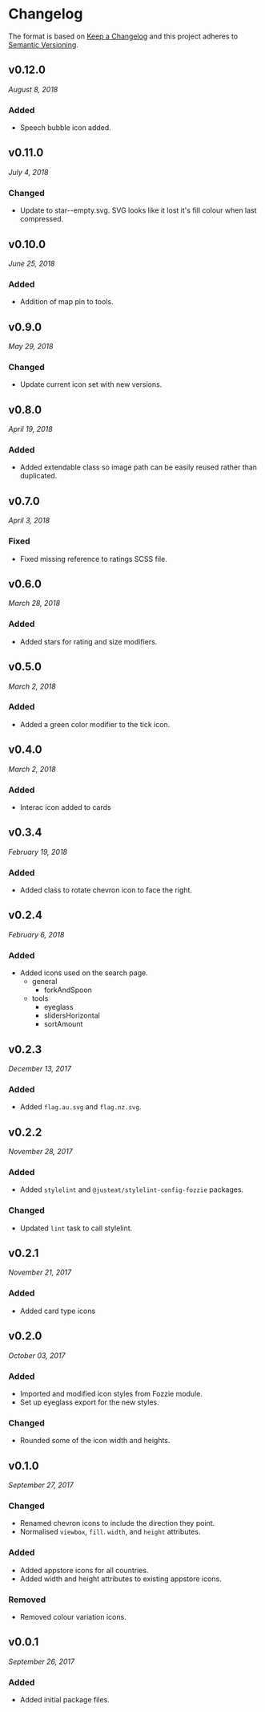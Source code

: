 # Changelog

The format is based on [Keep a Changelog](http://keepachangelog.com/en/1.0.0/)
and this project adheres to [Semantic Versioning](http://semver.org/spec/v2.0.0.html).

v0.12.0
------------------------------
*August 8, 2018*

### Added
- Speech bubble icon added.

v0.11.0
------------------------------
*July 4, 2018*

### Changed
- Update to star--empty.svg. SVG looks like it lost it's fill colour when last compressed.

v0.10.0
------------------------------
*June 25, 2018*

### Added
- Addition of map pin to tools.

v0.9.0
------------------------------
*May 29, 2018*

### Changed
- Update current icon set with new versions.


v0.8.0
------------------------------
*April 19, 2018*

### Added
- Added extendable class so image path can be easily reused rather than duplicated.


v0.7.0
------------------------------
*April 3, 2018*

### Fixed
- Fixed missing reference to ratings SCSS file.


v0.6.0
------------------------------
*March 28, 2018*


### Added
- Added stars for rating and size modifiers.


v0.5.0
------------------------------
*March 2, 2018*

### Added
- Added a green color modifier to the tick icon.


v0.4.0
------------------------------
*March 2, 2018*

### Added
- Interac icon added to cards


v0.3.4
------------------------------
*February 19, 2018*

### Added
- Added class to rotate chevron icon to face the right.


v0.2.4
------------------------------
*February 6, 2018*

### Added
- Added icons used on the search page.
    - general
        - forkAndSpoon
    - tools
        - eyeglass
        - slidersHorizontal
        - sortAmount


v0.2.3
------------------------------
*December 13, 2017*

### Added
- Added `flag.au.svg` and `flag.nz.svg`.


v0.2.2
------------------------------
*November 28, 2017*

### Added
- Added `stylelint` and `@justeat/stylelint-config-fozzie` packages.

### Changed
- Updated `lint` task to call stylelint.


v0.2.1
------------------------------
*November 21, 2017*

### Added
- Added card type icons


v0.2.0
------------------------------
*October 03, 2017*

### Added
- Imported and modified icon styles from Fozzie module.
- Set up eyeglass export for the new styles.

### Changed
- Rounded some of the icon width and heights.


v0.1.0
------------------------------
*September 27, 2017*

### Changed
- Renamed chevron icons to include the direction they point.
- Normalised `viewbox`, `fill`. `width`, and `height` attributes.

### Added
- Added appstore icons for all countries.
- Added width and height attributes to existing appstore icons.

### Removed
- Removed colour variation icons.


v0.0.1
------------------------------
*September 26, 2017*

### Added
- Added initial package files.
